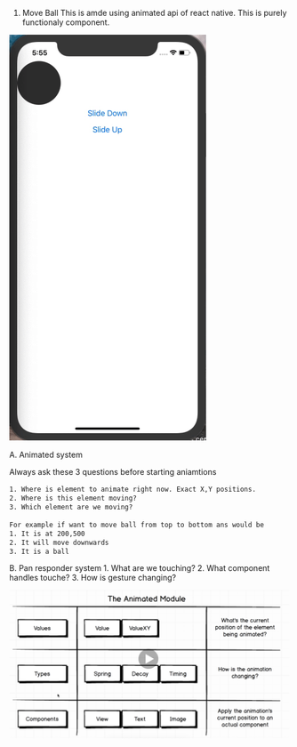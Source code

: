 1. Move Ball 
This is amde using animated api of react native. This is purely functionaly component.

![alt text](notes/img/moveBall.gif)


A. Animated system

Always ask these 3 questions before starting aniamtions

    1. Where is element to animate right now. Exact X,Y positions.
    2. Where is this element moving?
    3. Which element are we moving?

    For example if want to move ball from top to bottom ans would be
    1. It is at 200,500
    2. It will move downwards
    3. It is a ball

B. Pan responder system
     1. What are we touching?
     2. What component handles touche?
     3. How is gesture changing?   

![alt text](notes/img/animated-props.png)

